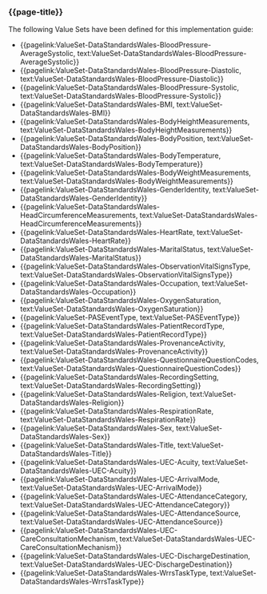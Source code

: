 ### {{page-title}}

The following Value Sets have been defined for this implementation guide:

* {{pagelink:ValueSet-DataStandardsWales-BloodPressure-AverageSystolic, text:ValueSet-DataStandardsWales-BloodPressure-AverageSystolic}}
* {{pagelink:ValueSet-DataStandardsWales-BloodPressure-Diastolic, text:ValueSet-DataStandardsWales-BloodPressure-Diastolic}}
* {{pagelink:ValueSet-DataStandardsWales-BloodPressure-Systolic, text:ValueSet-DataStandardsWales-BloodPressure-Systolic}}
* {{pagelink:ValueSet-DataStandardsWales-BMI, text:ValueSet-DataStandardsWales-BMI}}
* {{pagelink:ValueSet-DataStandardsWales-BodyHeightMeasurements, text:ValueSet-DataStandardsWales-BodyHeightMeasurements}}
* {{pagelink:ValueSet-DataStandardsWales-BodyPosition, text:ValueSet-DataStandardsWales-BodyPosition}}
* {{pagelink:ValueSet-DataStandardsWales-BodyTemperature, text:ValueSet-DataStandardsWales-BodyTemperature}}
* {{pagelink:ValueSet-DataStandardsWales-BodyWeightMeasurements, text:ValueSet-DataStandardsWales-BodyWeightMeasurements}}
* {{pagelink:ValueSet-DataStandardsWales-GenderIdentity, text:ValueSet-DataStandardsWales-GenderIdentity}}
* {{pagelink:ValueSet-DataStandardsWales-HeadCircumferenceMeasurements, text:ValueSet-DataStandardsWales-HeadCircumferenceMeasurements}}
* {{pagelink:ValueSet-DataStandardsWales-HeartRate, text:ValueSet-DataStandardsWales-HeartRate}}
* {{pagelink:ValueSet-DataStandardsWales-MaritalStatus, text:ValueSet-DataStandardsWales-MaritalStatus}}
* {{pagelink:ValueSet-DataStandardsWales-ObservationVitalSignsType, text:ValueSet-DataStandardsWales-ObservationVitalSignsType}}
* {{pagelink:ValueSet-DataStandardsWales-Occupation, text:ValueSet-DataStandardsWales-Occupation}}
* {{pagelink:ValueSet-DataStandardsWales-OxygenSaturation, text:ValueSet-DataStandardsWales-OxygenSaturation}}
* {{pagelink:ValueSet-PASEventType, text:ValueSet-PASEventType}}
* {{pagelink:ValueSet-DataStandardsWales-PatientRecordType, text:ValueSet-DataStandardsWales-PatientRecordType}}
* {{pagelink:ValueSet-DataStandardsWales-ProvenanceActivity, text:ValueSet-DataStandardsWales-ProvenanceActivity}}
* {{pagelink:ValueSet-DataStandardsWales-QuestionnaireQuestionCodes, text:ValueSet-DataStandardsWales-QuestionnaireQuestionCodes}}
* {{pagelink:ValueSet-DataStandardsWales-RecordingSetting, text:ValueSet-DataStandardsWales-RecordingSetting}}
* {{pagelink:ValueSet-DataStandardsWales-Religion, text:ValueSet-DataStandardsWales-Religion}}
* {{pagelink:ValueSet-DataStandardsWales-RespirationRate, text:ValueSet-DataStandardsWales-RespirationRate}}
* {{pagelink:ValueSet-DataStandardsWales-Sex, text:ValueSet-DataStandardsWales-Sex}}
* {{pagelink:ValueSet-DataStandardsWales-Title, text:ValueSet-DataStandardsWales-Title}}
* {{pagelink:ValueSet-DataStandardsWales-UEC-Acuity, text:ValueSet-DataStandardsWales-UEC-Acuity}}
* {{pagelink:ValueSet-DataStandardsWales-UEC-ArrivalMode, text:ValueSet-DataStandardsWales-UEC-ArrivalMode}}
* {{pagelink:ValueSet-DataStandardsWales-UEC-AttendanceCategory, text:ValueSet-DataStandardsWales-UEC-AttendanceCategory}}
* {{pagelink:ValueSet-DataStandardsWales-UEC-AttendanceSource, text:ValueSet-DataStandardsWales-UEC-AttendanceSource}}
* {{pagelink:ValueSet-DataStandardsWales-UEC-CareConsultationMechanism, text:ValueSet-DataStandardsWales-UEC-CareConsultationMechanism}}
* {{pagelink:ValueSet-DataStandardsWales-UEC-DischargeDestination, text:ValueSet-DataStandardsWales-UEC-DischargeDestination}}
* {{pagelink:ValueSet-DataStandardsWales-WrrsTaskType, text:ValueSet-DataStandardsWales-WrrsTaskType}}
